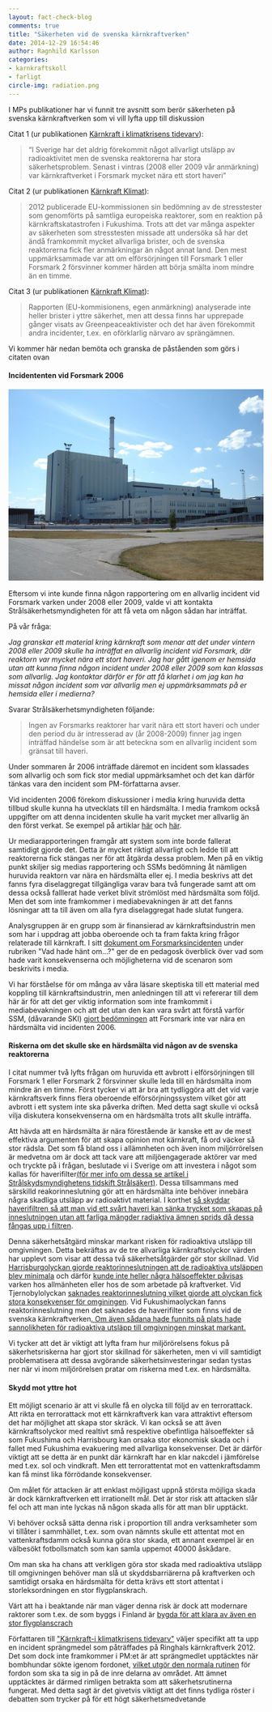 ```yaml
---
layout: fact-check-blog
comments: true
title: "Säkerheten vid de svenska kärnkraftverken"
date: 2014-12-29 16:54:46
author: Ragnhild Karlsson
categories:
- karnkraftskoll
- farligt
circle-img: radiation.png
---
```

<p>I MPs publikationer har vi funnit tre avsnitt som berör säkerheten på svenska kärnkraftverken som vi vill lyfta upp till diskussion</p>
<p>Citat 1 (ur publikationen <a href="/assets/files/mp_arg_kärnkraft.pdf">Kärnkraft i klimatkrisens tidevarv</a>):</p>
<blockquote>“I Sverige har det aldrig förekommit något allvarligt utsläpp av radioaktivitet men de svenska reaktorerna har stora säkerhetsproblem. Senast i vintras (2008 eller 2009 vår anmärkning) var kärnkraftverket i Forsmark mycket nära ett stort haveri”</blockquote>
<p>Citat 2 (ur publikationen <a href="/assets/files/karnkraft_klimat.pdf">Kärnkraft Klimat</a>):</p>
<blockquote>2012 publicerade EU-kommissionen sin bedömning av de stresstester som genomförts på samtliga europeiska reaktorer, som en reaktion på kärnkraftskatastrofen i Fukushima. Trots att det var många aspekter av säkerheten som stresstesten missade att undersöka så har det ändå framkommit mycket allvarliga brister, och de svenska reaktorerna fick fler anmärkningar än något annat land. Den mest uppmärksammade var att om elförsörjningen till Forsmark 1 eller Forsmark 2 försvinner kommer härden att börja smälta inom mindre än en timme.</blockquote>
<p>Citat 3 (ur publikationen <a href="/assets/files/karnkraft_klimat.pdf">Kärnkraft Klimat</a>):<p>
<blockquote>Rapporten (EU-kommisionens, egen anmärkning) analyserade inte heller brister i yttre säkerhet, men att dessa finns har upprepade gånger visats av Greenpeaceaktivister och det har även förekommit andra incidenter, t.ex. en oförklarlig närvaro av sprängämnen.</blockquote>
<p>Vi kommer här nedan bemöta och granska de påståenden som görs i citaten ovan</p>
<h4>Incidententen vid Forsmark 2006</h4>
<img class="img-responsive blog-img" src="/assets/img/fact-check/forsmark3.jpg">
<p>Eftersom vi inte kunde finna någon rapportering om en allvarlig incident vid Forsmark varken under 2008 eller 2009, valde vi att kontakta Strålsäkerhetsmyndigheten för att få veta om någon sådan har inträffat.</p>
<p>På vår fråga:</p>
<p style="font-style:italic">Jag granskar ett material kring kärnkraft som menar att det under vintern
2008 eller 2009 skulle ha inträffat en allvarlig incident vid Forsmark, där reaktorn var mycket nära ett stort haveri. Jag har gått igenom er hemsida utan att kunna finna någon incident under 2008 eller 2009 som kan klassas som allvarlig. Jag kontaktar därför er för att få klarhet i om jag kan ha missat någon incident som var allvarlig men ej uppmärksammats på er hemsida eller i medierna?</p>
<p>Svarar Strålsäkerhetsmyndigheten följande:</p>
<blockquote>Ingen av Forsmarks reaktorer har varit nära ett stort haveri och under den period du är intresserad av (år 2008-2009) finner jag ingen inträffad händelse som är att beteckna som en allvarlig incident som gränsat till haveri.
</blockquote>
<p>Under sommaren år 2006 inträffade däremot en incident som klassades som allvarlig och som fick stor medial uppmärksamhet och det kan därför tänkas vara den incident som PM-författarna avser.</p>
<p>Vid incidenten 2006 förekom diskussioner i media kring huruvida detta tillbud skulle kunna ha utvecklats till en härdsmälta. I media framkom också uppgifter om att denna incidenten skulle ha varit mycket mer allvarlig än den först verkat. Se exempel på artiklar <a href="http://www.dn.se/nyheter/sverige/hardsmalta-nara-i-forsmark-ar-2006/">här</a> och <a href="http://www.dn.se/nyheter/sverige/22-minuter-som-skakade-forsmark-2006/">här</a>.</p>
<p>Ur mediarapporteringen framgår att system som inte borde fallerat samtidigt gjorde det. Detta är mycket riktigt allvarligt och ledde till att reaktorerna fick stängas ner för att åtgärda dessa problem. Men på en viktig punkt skiljer sig medias rapportering och SSMs bedömning åt nämligen huruvida reaktorn var nära en härdsmälta eller ej. I media beskrivs att det fanns fyra diselaggregat tillgängliga varav bara två fungerade samt att om dessa också falllerat hade verket blivit strömlöst med härdsmälta som följd. Men det som inte framkommer i mediabevakningen är att det fanns lösningar att ta till även om alla fyra diselaggregat hade slutat fungera.</p>
<p>Analysgruppen är en grupp som är finansierad av kärnkraftsindustrin men som har i uppdrag att jobba oberoende och ta fram fakta kring frågor relaterade till kärnkraft. I sitt <a href="http://www.analys.se/lankar/Bakgrunder/2006/Bkgr5-06%20Forsmark%20Swe%20Rev%20-07.pdf">dokument om Forsmarksincidenten</a> under rubriken "Vad hade hänt om...?" ger de en pedagosk överblick över vad som hade varit konsekvenserna och möjligheterna vid de scenaron som beskrivits i media. 
<p>Vi har förståelse för om många av våra läsare skeptiska till ett material med koppling till kärnkraftsindustrin, men anledningen till att vi refererar till dem här är för att det ger viktig information som inte framkommit i mediabevakningen och att det utan den kan vara svårt att förstå varför SSM, (dåvarande SKI) <a href="http://www.svt.se/nyheter/sverige/ski-ingen-risk-for-hardsmalta" >gjort bedömningen</a> att Forsmark inte var nära en härdsmälta vid incidenten 2006.</p>
<h4>Riskerna om det skulle ske en härdsmälta vid någon av de svenska reaktorerna</h4>
<p>I citat nummer två lyfts frågan om huruvida ett avbrott i elförsörjningen till Forsmark 1 eller Forsmark 2 försvinner skulle leda till en härdsmälta inom mindre än en timme. Först tycker vi att är bra att tydliggöra att det vid varje kärnkraftsverk finns flera oberoende elförsörjningssystem vilket gör att avbrott i ett system inte ska påverka driften. Med detta sagt skulle vi också vilja diskutera konsekvenserna om en härdsmälta trots allt skulle inträffa. </p>
<p>Att hävda att en härdsmälta är nära förestående är kanske ett av de mest effektiva argumenten för att skapa opinion mot kärnkraft, få ord väcker så stor rädsla. Det som få bland oss i allämnheten och även inom miljörrörelsen är medvetna om är dock att tack vare att miljöengagerade aktörer var med och tryckte på i frågan, beslutade vi i Sverige om att investera i något som kallas för haverifilter<a title="Strålsäkert_nr_2_2011" href="http://www.stralsakerhetsmyndigheten.se/Global/Publikationer/Tidskrift/Stralsakert/stralsakert_2_3_2011.pdf" target="_blanc">(för mer info om dessa se artikel i Strålskydsmyndighetens tidskift Strålsäkert)</a>. Dessa tillsammans med särskilld reakorinneslutning gör att en härdsmälta inte behöver innebära några skadliga utsläpp av radioaktivt material. I korthet <a title="Analys av resultasten från stresstesterna vid svenska kärnkraftverk" href="http://www.analys.se/lankar/Fakta/Faktablad_50.pdf" target="_blanc">så skyddar haverifiltren så att man vid ett svårt haveri kan sänka trycket som skapas på inneslutningen utan att farliga mängder radiaktiva ämnen sprids då dessa fångas upp i filtren</a>.</o><p>Denna säkerhetsåtgärd minskar markant risken för radioaktiva utsläpp till omgivningen. Detta bekräftas av de tre allvarliga kärnkraftsolyckor värden har upplevt som visar att dessa två säkerhetsåtgärder gör stor skillnad. Vid <a href="http://www.analys.se/lankar/Fakta/Faktablad_50.pdf" target="_blanc">Harrisburgolyckan gjorde reaktorinneslutningen att de radioaktiva utsläppen blev minimala</a> och därför <a href="http://www.nrc.gov/reading-rm/doc-collections/fact-sheets/3mile-isle.html" target="_blanc">kunde inte heller några hälsoeffekter påvisas</a> varken hos allmänheten eller hos de som arbetade på kraftverket. Vid Tjernobylolyckan  <a href="http://www.analys.se/lankar/Fakta/Faktablad_50.pdf" target="_blanc">saknades reaktorinneslutning vilket gjorde att olyckan fick stora konsekvenser för omginingen</a>. Vid Fukushimaolyckan fanns reaktorinneslutning men det saknades de haverifilter som finns vid de svenska kärnkraftverken<a title="Strålsäkert_nr_2_2011" href="http://www.stralsakerhetsmyndigheten.se/Global/Publikationer/Tidskrift/Stralsakert/stralsakert_2_3_2011.pdf" target="_blanc">. Om även sådana hade funnits på plats hade sannolikheten för radioaktiva utsläpp till omgivningen minskat markant.</a></p>
<p>Vi tycker att det är viktigt att lyfta fram hur miljörörelsens fokus på säkerhetsriskerna har gjort stor skillnad för säkerheten, men vi vill samtidigt problematisera att dessa avgörande säkerhetsinvesteringar sedan tystas ner när vi inom miljörörelsen pratar om riskerna med t.ex. en härdsmälta.</p>
<h4>Skydd mot yttre hot</h4>
<p>Ett möjligt scenario är att vi skulle få en olycka till följd av en terrorattack. Att rikta en terrorattack mot ett kärnkraftverk kan vara attraktivt eftersom det har möjlighet att skapa stor skräck. Vi kan också se att även kärnkraftsolyckor med realtivt små respektive obefintliga hälsoeffekter så som Fukushima och Harrisbourg kan orsaka stor ekonomisk skada och i fallet med Fukushima evakuering med allvarliga konsekvenser. Det är därför viktigt att se detta är en punkt där kärnkraft har en klar nakcdel i jämförelse med t.ex. sol och vindkraft. Men ett terrorattentat mot en vattenkraftsdamm kan få minst lika förrödande konsekvenser.</p>
<p>Om målet för attacken är att enklast möjligast uppnå största möjliga skada är dock kärnkraftverken ett irrationellt mål. Det är stor risk att attacken slår fel och att man inte lyckas nå någon skada alls för att man blir upptäckt.</p>
<p>Vi behöver också sätta denna risk i proportion till andra verksamheter som vi tillåter i sammhället, t.ex. som ovan nämnts skulle ett attentat mot en vattenkraftsdamm också kunna göra stor skada, ett annant exempel är en välbesökt fotbollsmatch som kan samla uppemot 40000 åskådare.</p>
<p>Om man ska ha chans att verkligen göra stor skada med radioaktiva utsläpp till omgivningen behöver man slå ut skyddsbarriärerna på kraftverken och samtidigt orsaka en härdsmälta för detta krävs ett stort attentat i storleksordningen en stor flygplanskrach.</p>  
<p>Värt att ha i beaktande när man väger denna risk är dock att modernare raktorer som t.ex. de som byggs i Finland är <a href="/tech/">bygda för att klara av även en stor flygplanscrach</a></p>
<p>Författaren till <a href="/assets/files/mp_arg_kärnkraft.pdf">"Kärnkraft-i klimatkrisens tidevarv"</a> väljer specifikt att ta upp en incident sprängmedel som påträffades på Ringhals kärnkraftverk 2012. Det som dock inte framkommer i PM:et är att sprängmedlet upptäcktes när bombhundar sökte igenom fordonet, <a href="http://corporate.vattenfall.se/nyheter/nyheter/import-nyheter/sprangmedel-funnet-vid-ringhals-karnkraftverk/">vilket utgör den normala rutinen</a> för fordon som ska ta sig in på de inre delarna av området. Att ämnet upptäcktes är därmed rimligen betrakta som att säkerhetsrutinerna fungerat. Med detta sagt är det givetvis viktigt att det finns tydliga röster i debatten som trycker på för ett högt säkerhetsmedvetande</p>
